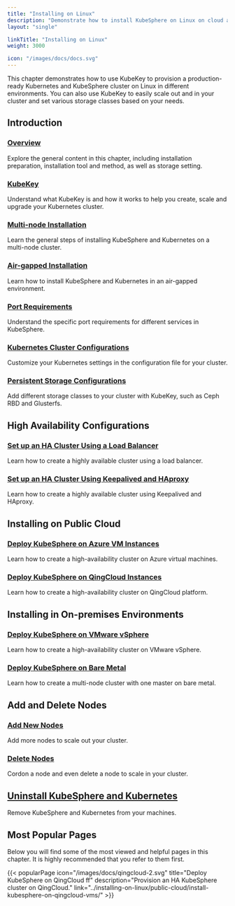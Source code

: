 ```yaml
---
title: "Installing on Linux"
description: "Demonstrate how to install KubeSphere on Linux on cloud and in on-premises environments."
layout: "single"

linkTitle: "Installing on Linux"
weight: 3000

icon: "/images/docs/docs.svg"
---
```


This chapter demonstrates how to use KubeKey to provision a production-ready Kubernetes and KubeSphere cluster on Linux in different environments. You can also use KubeKey to easily scale out and in your cluster and set various storage classes based on your needs.

## Introduction

### [Overview](../installing-on-linux/introduction/intro/)

Explore the general content in this chapter, including installation preparation, installation tool and method, as well as storage setting.

### [KubeKey](../installing-on-linux/introduction/kubekey/)

Understand what KubeKey is and how it works to help you create, scale and upgrade your Kubernetes cluster.

### [Multi-node Installation](../installing-on-linux/introduction/multioverview/)

Learn the general steps of installing KubeSphere and Kubernetes on a multi-node cluster.

### [Air-gapped Installation](../installing-on-linux/introduction/air-gapped-installation/)

Learn how to install KubeSphere and Kubernetes in an air-gapped environment.

### [Port Requirements](../installing-on-linux/introduction/port-firewall/)

Understand the specific port requirements for different services in KubeSphere.

### [Kubernetes Cluster Configurations](../installing-on-linux/introduction/vars/)

Customize your Kubernetes settings in the configuration file for your cluster.

### [Persistent Storage Configurations](../installing-on-linux/introduction/storage-configuration/)

Add different storage classes to your cluster with KubeKey, such as Ceph RBD and Glusterfs.

## High Availability Configurations

### [Set up an HA Cluster Using a Load Balancer](../installing-on-linux/high-availability-configurations/ha-configuration/)

Learn how to create a highly available cluster using a load balancer.

### [Set up an HA Cluster Using Keepalived and HAproxy](../installing-on-linux/high-availability-configurations/set-up-ha-cluster-using-keepalived-haproxy/)

Learn how to create a highly available cluster using Keepalived and HAproxy.

## Installing on Public Cloud

### [Deploy KubeSphere on Azure VM Instances](../installing-on-linux/public-cloud/install-kubesphere-on-azure-vms/)

Learn how to create a high-availability cluster on Azure virtual machines.

### [Deploy KubeSphere on QingCloud Instances](../installing-on-linux/public-cloud/install-kubesphere-on-qingcloud-vms/)

Learn how to create a high-availability cluster on QingCloud platform.

## Installing in On-premises Environments

### [Deploy KubeSphere on VMware vSphere](../installing-on-linux/on-premises/install-kubesphere-on-vmware-vsphere/)

Learn how to create a high-availability cluster on VMware vSphere.

### [Deploy KubeSphere on Bare Metal](../installing-on-linux/on-premises/install-kubesphere-on-bare-metal/)

Learn how to create a multi-node cluster with one master on bare metal.

## Add and Delete Nodes

### [Add New Nodes](../installing-on-linux/cluster-operation/add-new-nodes/)

Add more nodes to scale out your cluster.

### [Delete Nodes](../installing-on-linux/cluster-operation/remove-nodes/)

Cordon a node and even delete a node to scale in your cluster.

## [Uninstall KubeSphere and Kubernetes](../installing-on-linux/uninstall-kubesphere-and-kubernetes/)

Remove KubeSphere and Kubernetes from your machines.

## Most Popular Pages

Below you will find some of the most viewed and helpful pages in this chapter. It is highly recommended that you refer to them first.

{{< popularPage icon="/images/docs/qingcloud-2.svg" title="Deploy KubeSphere on QingCloud ff" description="Provision an HA KubeSphere cluster on QingCloud." link="../installing-on-linux/public-cloud/install-kubesphere-on-qingcloud-vms/" >}}
